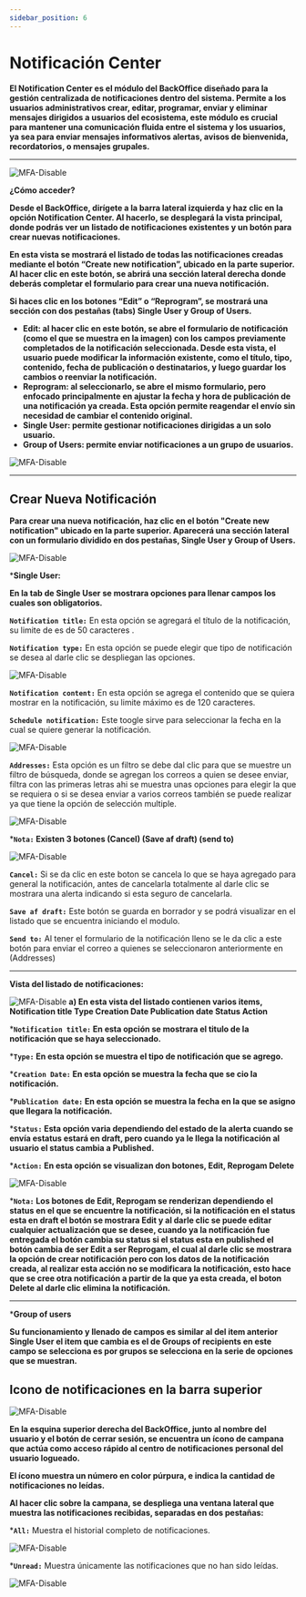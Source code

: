 ```yaml
---
sidebar_position: 6
---
```


# Notificación Center

**El Notification Center es el módulo del BackOffice diseñado para la gestión centralizada de notificaciones dentro del sistema. Permite a los usuarios administrativos crear, editar, programar, enviar y eliminar mensajes dirigidos a usuarios del ecosistema, este módulo es crucial para mantener una comunicación fluida entre el sistema y los usuarios, ya sea para enviar mensajes informativos alertas, avisos de bienvenida, recordatorios, o mensajes grupales.**

---

![MFA-Disable](/img/backoffice-user/notifications_center_backoffice.png)

**¿Cómo acceder?**

**Desde el BackOffice, dirígete a la barra lateral izquierda y haz clic en la opción Notification Center. Al hacerlo, se desplegará la vista principal, donde podrás ver un listado de notificaciones existentes y un botón para crear nuevas notificaciones.**

**En esta vista se mostrará el listado de todas las notificaciones creadas mediante el botón “Create new notification”, ubicado en la parte superior. Al hacer clic en este botón, se abrirá una sección lateral derecha donde deberás completar el formulario para crear una nueva notificación.**

**Si haces clic en los botones “Edit” o “Reprogram”, se mostrará una sección con dos pestañas (tabs) Single User y Group of Users.**

- **Edit: al hacer clic en este botón, se abre el formulario de notificación (como el que se muestra en la imagen) con los campos previamente completados de la notificación seleccionada. Desde esta vista, el usuario puede modificar la información existente, como el título, tipo, contenido, fecha de publicación o destinatarios, y luego guardar los cambios o reenviar la notificación.**
- **Reprogram: al seleccionarlo, se abre el mismo formulario, pero enfocado principalmente en ajustar la fecha y hora de publicación de una notificación ya creada. Esta opción permite reagendar el envío sin necesidad de cambiar el contenido original.**
- **Single User: permite gestionar notificaciones dirigidas a un solo usuario.**
- **Group of Users: permite enviar notificaciones a un grupo de usuarios.**

![MFA-Disable](/img/backoffice-user/notification_center_create_edit_reprogram.png)

---

## Crear Nueva Notificación

**Para crear una nueva notificación, haz clic en el botón "Create new notification" ubicado en la parte superior. Aparecerá una sección lateral con un formulario dividido en dos pestañas, Single User y Group of Users.**

![MFA-Disable](/img/backoffice-user/create_notifications_backoffice.png)

***Single User:**

**En la tab de Single User se mostrara opciones para llenar campos los cuales son obligatorios.**

**`Notification title:`**
En esta opción se agregará el título de la notificación, su limite de es de 50 caracteres .

**`Notification type:`**
En esta opción se puede elegir que tipo de notificación se desea al darle clic se despliegan las opciones.

![MFA-Disable](/img/backoffice-user/options_type_notification.png)

**`Notification content:`**
En esta opción se agrega el contenido que se quiera mostrar en la notificación, su limite máximo es de 120 caracteres.

**`Schedule notification:`**
Este toogle sirve para seleccionar la fecha en la cual se quiere generar la notificación.

![MFA-Disable](/img/backoffice-user/option_date_notification.png)

**`Addresses:`**
Esta opción es un filtro se debe dal clic para que se muestre un filtro de búsqueda, donde se agregan los correos a quien se desee enviar, filtra con las primeras letras ahi se muestra unas opciones para elegir la que se requiera o si se desea enviar a varios correos también se puede realizar ya que tiene la opción de selección multiple.

![MFA-Disable](/img/backoffice-user/filter_adress_notification.png)

***`Nota:` Existen 3 botones (Cancel) (Save af draft) (send to)**

![MFA-Disable](/img/backoffice-user/cancel_notification_backoffice.png)


**`Cancel:`**
Si se da clic en este boton se cancela lo que se haya agregado para general la notificación, antes de cancelarla totalmente al darle clic se mostrara una alerta indicando si esta seguro de cancelarla.

**`Save af draft:`**
Este botón se guarda en borrador y se podrá visualizar en el listado que se encuentra iniciando el modulo.

**`Send to:`**
Al tener el formulario de la notificación lleno se le da clic a este botón para enviar el correo a quienes se seleccionaron anteriormente en (Addresses)

---

**Vista del listado de notificaciones:**

![MFA-Disable](/img/backoffice-user/list_notification_backoffice.png)
**a) En esta vista del listado contienen varios items, Notification title Type Creation Date Publication date Status Action**

***`Notification title:` En esta opción se mostrara el titulo de la notificación que se haya seleccionado.**

***`Type:` En esta opción se muestra el tipo de notificación que se agrego.**

***`Creation Date:` En esta opción se muestra la fecha que se cio la notificación.**

***`Publication date:` En esta opción se muestra la fecha en la que se asigno que llegara la notificación.**

***`Status:` Esta opción varia dependiendo del estado de la alerta cuando se envía estatus estará en draft, pero cuando ya le llega la notificación al usuario el status cambia a Published.**

***`Action:` En esta opción se visualizan don botones, Edit, Reprogam Delete**

![MFA-Disable](/img/backoffice-user/edit_notification_backoffice.png)

***`Nota:` Los botones de Edit, Reprogam se renderizan dependiendo el status en el que se encuentre la notificación, si la notificación en el status esta en draft el botón se mostrara Edit y al darle clic se puede editar cualquier actualización que se desee, cuando ya la notificación fue entregada el botón cambia su status si el status esta en published el botón cambia de ser Edit a ser Reprogam, el cual al darle clic se mostrara la opción de crear notificación pero con los datos de la notificación creada, al realizar esta acción no se modificara la notificación, esto hace que se cree otra notificación a partir de la que ya esta creada, el boton Delete al darle clic elimina la notificación.**

---

***Group of users**

**Su funcionamiento y llenado de campos es similar al del item anterior Single User el item que cambia es el de Groups of recipients en este campo se selecciona es por grupos se selecciona en la serie de opciones que se muestran.**

## Icono de notificaciones en la barra superior

![MFA-Disable](/img/backoffice-user/icon_notifications_backoffice.png)

**En la esquina superior derecha del BackOffice, junto al nombre del usuario y el botón de cerrar sesión, se encuentra un ícono de campana que actúa como acceso rápido al centro de notificaciones personal del usuario logueado.**

**El ícono muestra un número en color púrpura, e indica la cantidad de notificaciones no leídas.**

**Al hacer clic sobre la campana, se despliega una ventana lateral que muestra las notificaciones recibidas, separadas en dos pestañas:**

***`All:`**
 Muestra el historial completo de notificaciones.

![MFA-Disable](/img/backoffice-user/notification_center_all_backoffice.png)

***`Unread:`**
Muestra únicamente las notificaciones que no han sido leídas.

![MFA-Disable](/img/backoffice-user/notification_center_unread.png)